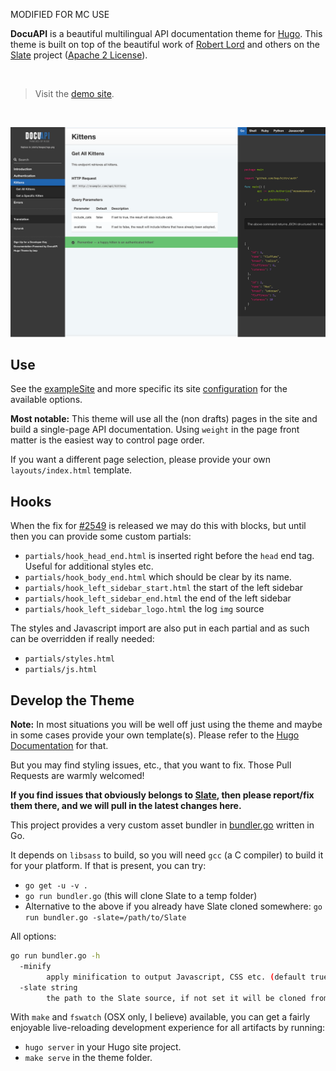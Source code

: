MODIFIED FOR MC USE

**DocuAPI** is a beautiful multilingual API documentation theme for [Hugo](http://gohugo.io/). This theme is built on top of the beautiful work of [Robert Lord](https://github.com/lord) and others on the [Slate](https://github.com/lord/slate) project ([Apache 2 License](https://github.com/lord/slate/blob/master/LICENSE)).

<br/>

> Visit the [demo site](https://docuapi.netlify.com/).

<br/>

![Screenshot DocuAPI Example site](https://raw.githubusercontent.com/bep/docuapi/master/images/screenshot.png)

## Use

See the [exampleSite](https://github.com/bep/docuapi/tree/master/exampleSite) and more specific its site [configuration](https://github.com/bep/docuapi/blob/master/exampleSite/config.toml) for the available options.

**Most notable:** This theme will use all the (non drafts) pages in the site and build a single-page API documentation. Using `weight` in the page front matter is the easiest way to control page order.

If you want a different page selection, please provide your own `layouts/index.html` template.

## Hooks

When the fix for [#2549](https://github.com/spf13/hugo/issues/2549) is released we may do this with blocks, but until then you can provide some custom partials:

* `partials/hook_head_end.html` is inserted right before the `head` end tag. Useful for additional styles etc.
* `partials/hook_body_end.html` which should be clear by its name.
* `partials/hook_left_sidebar_start.html` the start of the left sidebar
* `partials/hook_left_sidebar_end.html` the end of the left sidebar
* `partials/hook_left_sidebar_logo.html` the log `img` source

The styles and Javascript import are also put in each partial and as such can be overridden if really needed:

* `partials/styles.html`
* `partials/js.html`

## Develop the Theme

**Note:** In most situations you will be well off just using the theme and maybe in some cases provide your own template(s). Please refer to the [Hugo Documentation](http://gohugo.io/overview/introduction/) for that.

But you may find styling issues, etc., that you want to fix. Those Pull Requests are warmly welcomed!

**If you find issues that obviously belongs to  [Slate](https://github.com/lord/slate), then please report/fix them there, and we will pull in the latest changes here.**

This project provides a very custom asset bundler in [bundler.go](https://github.com/bep/docuapi/blob/master/bundler.go) written in Go.

It depends on `libsass` to build, so you will need `gcc` (a C compiler) to build it for your platform. If that is present, you can try:

* `go get -u -v .`
* `go run bundler.go` (this will clone Slate to a temp folder)
* Alternative  to the above if you already have Slate cloned somewhere: `go run bundler.go -slate=/path/to/Slate`

All options:

```bash
go run bundler.go -h
  -minify
    	apply minification to output Javascript, CSS etc. (default true)
  -slate string
    	the path to the Slate source, if not set it will be cloned from https://github.com/lord/slate.git
```

With `make` and `fswatch` (OSX only, I believe) available, you can get a fairly enjoyable live-reloading development experience for all artifacts by running:

* `hugo server` in your Hugo site project.
* `make serve` in the theme folder.




